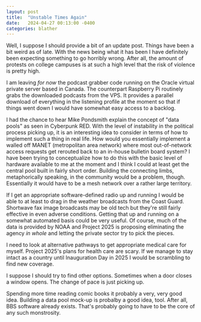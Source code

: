 ```yaml
---
layout: post
title:  "Unstable Times Again"
date:   2024-04-27 00:13:00 -0400
categories: blather
---
```

Well, I suppose I should provide a bit of an update post.  Things have been a bit weird as of late.  With the news being what it has been I have definitely been expecting something to go horribly wrong.  After all, the amount of protests on college campuses is at such a high level that the risk of violence is pretty high.  

I am leaving *for now* the podcast grabber code running on the Oracle virtual private server based in Canada.  The counterpart Raspberry Pi routinely grabs the downloaded podcasts from the VPS.  It provides a parallel download of everything in the listening profile at the moment so that if things went down I would have somewhat easy access to a backlog.  

I had the chance to hear Mike Pondsmith explain the concept of "data pools" as seen in Cyberpunk RED.  With the level of instability in the political process picking up, it is an interesting idea to consider in terms of how to implement such a thing in real life.  How would you essentially implement a walled off MANET (metropolitan area network) where most out-of-network access requests get rerouted back to an in-house bulletin board system?  I have been trying to conceptualize how to do this with the basic level of hardware available to me at the moment and I think I could at least get the central pool built in fairly short order.  Building the connecting limbs, metaphorically speaking, in the community would be a problem, though.  Essentially it would have to be a mesh network over a rather large territory.

If I get an appropriate software-defined radio up and running I would be able to at least to drag in the weather broadcasts from the Coast Guard.  Shortwave fax image broadcasts may be old tech but they're still fairly effective in even adverse conditions.  Getting that up and running on a somewhat automated basis could be very useful.  Of course, much of the data is provided by NOAA and Project 2025 is proposing eliminating the agency *in whole* and letting the private sector try to pick the pieces.

I need to look at alternative pathways to get appropriate medical care for myself.  Project 2025's plans for health care are scary.  If we manage to stay intact as a country until Inauguration Day in 2025 I would be scrambling to find new coverage.  

I suppose I should try to find other options.  Sometimes when a door closes a window opens.  The change of pace is just picking up.  

Spending more time reading comic books it probably a very, very good idea.  Building a data pool mock-up is probalby a good idea, tool.  After all, BBS software already exists.  That's probably going to have to be the core of any such monstrosity.  

